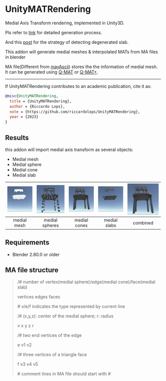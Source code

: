 # UnityMATRendering
Medial Axis Transform rendering, implemented in Unity3D.

Pls refer to [link](https://songshibo.github.io/2021/04/12/Medial-Axis-Transform-Mesh-Generation/) for detailed generation process.

And this [post](https://songshibo.github.io/2022/01/04/Updates-for-blender-mat-addon/) for the strategy of detecting degenerated slab.

This addon will generate medial meshes & interpolated MATs from MA files in blender

MA file(Different from [mayAscii](https://download.autodesk.com/us/maya/2011help/index.html?url=./files/Maya_ASCII_file_format.htm,topicNumber=d0e702047)) stores the the information of medial mesh. It can be generated using [Q-MAT](https://binwangthss.github.io/qmat/qmat.html) or [Q-MAT+](https://personal.utdallas.edu/~xguo/GMP2019.pdf).

---
If UnityMATRendering contributes to an academic publication, cite it as:

```bib
@misc{UnityMATRendering,
  title = {UnityMATRendering},
  author = {Riccardo Lops},
  note = {https://github.com/riccardolops/UnityMATRendering},
  year = {2023}
}
```

## Results

this addon will import medial axis transform as several objects:

- Medial mesh
- Medial sphere
- Medial cone
- Medial slab


| <img src=".\render_results\medial mesh.PNG" alt="medial mesh" style="zoom:33%;" /> | <img src=".\render_results\sphere.PNG" alt="sphere" style="zoom:33%;" /> | <img src=".\render_results\cone.PNG" alt="cone" style="zoom:33%;" /> | <img src=".\render_results\slab.PNG" alt="slab" style="zoom:33%;" /> | <img src=".\render_results\result.PNG" alt="result" style="zoom:33%;" /> |
| :-: | :-: | :-: | :-: | :-: |
| medial mesh | medial spheres | medial cones | medial slabs | combined |

## Requirements

- Blender 2.80.0 or older

## MA file structure

> /# number of vertex(medial sphere)/edge(medial cone)/face(medial slab)
>
> vertices edges faces
>
> \# v/e/f indicates the type represented by current line
>
> /# (x,y,z): center of the medial sphere; r: radius
>
> v x y z r
>
> /# two end vertices of the edge
>
> e v1 v2
>
> /# three vertices of a triangle face
>
> f v3 v4 v5
>
> \#  comment lines in MA file should start with #